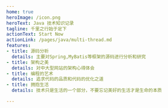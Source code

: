 ```yaml
---
home: true
heroImage: /icon.png
heroText: Java 技术知识记录
tagline: 千里之行始于足下
actionText: Start Now
actionLink: /pages/java/multi-thread.md
features:
- title: 源码分析
  details: 主要对Spring,MyBatis等框架的源码进行分析和研究
- title: 架构之美
  details: 对中大型网站的架构心得体会
- title: 编程的艺术
  details: 追求代码的品质和代码的优化之道
- title: 拥抱生活
  details: 技术只是生活的一个部分，不要忘记美好的生活才是生命的本质

---
```

